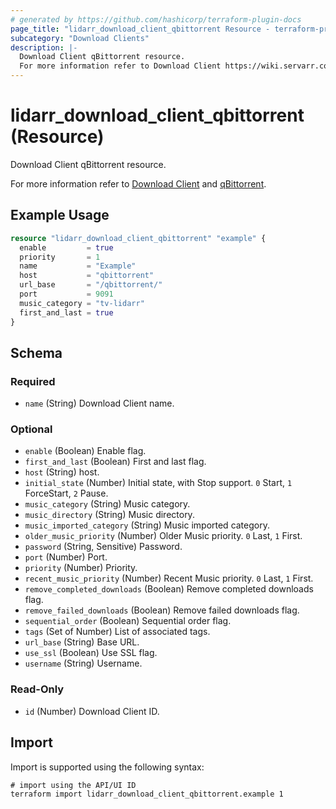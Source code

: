```yaml
---
# generated by https://github.com/hashicorp/terraform-plugin-docs
page_title: "lidarr_download_client_qbittorrent Resource - terraform-provider-lidarr"
subcategory: "Download Clients"
description: |-
  Download Client qBittorrent resource.
  For more information refer to Download Client https://wiki.servarr.com/lidarr/settings#download-clients and qBittorrent https://wiki.servarr.com/lidarr/supported#qbittorrent.
---
```


# lidarr_download_client_qbittorrent (Resource)

<!-- subcategory:Download Clients -->Download Client qBittorrent resource.
For more information refer to [Download Client](https://wiki.servarr.com/lidarr/settings#download-clients) and [qBittorrent](https://wiki.servarr.com/lidarr/supported#qbittorrent).

## Example Usage

```terraform
resource "lidarr_download_client_qbittorrent" "example" {
  enable         = true
  priority       = 1
  name           = "Example"
  host           = "qbittorrent"
  url_base       = "/qbittorrent/"
  port           = 9091
  music_category = "tv-lidarr"
  first_and_last = true
}
```

<!-- schema generated by tfplugindocs -->
## Schema

### Required

- `name` (String) Download Client name.

### Optional

- `enable` (Boolean) Enable flag.
- `first_and_last` (Boolean) First and last flag.
- `host` (String) host.
- `initial_state` (Number) Initial state, with Stop support. `0` Start, `1` ForceStart, `2` Pause.
- `music_category` (String) Music category.
- `music_directory` (String) Music directory.
- `music_imported_category` (String) Music imported category.
- `older_music_priority` (Number) Older Music priority. `0` Last, `1` First.
- `password` (String, Sensitive) Password.
- `port` (Number) Port.
- `priority` (Number) Priority.
- `recent_music_priority` (Number) Recent Music priority. `0` Last, `1` First.
- `remove_completed_downloads` (Boolean) Remove completed downloads flag.
- `remove_failed_downloads` (Boolean) Remove failed downloads flag.
- `sequential_order` (Boolean) Sequential order flag.
- `tags` (Set of Number) List of associated tags.
- `url_base` (String) Base URL.
- `use_ssl` (Boolean) Use SSL flag.
- `username` (String) Username.

### Read-Only

- `id` (Number) Download Client ID.

## Import

Import is supported using the following syntax:

```shell
# import using the API/UI ID
terraform import lidarr_download_client_qbittorrent.example 1
```
